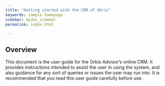 ```yaml
---
title: "Getting started with the CRM of Obris"
keywords: sample homepage
sidebar: mydoc_sidebar
permalink: index.html

---
```


## Overview
This document is the user guide for the Orbis Advisor’s online CRM. It provides instructions intended to assist the user in using the system, and also guidance for any sort of queries or issues the user may run into. It is recommended that you read this user guide carefully before use.



